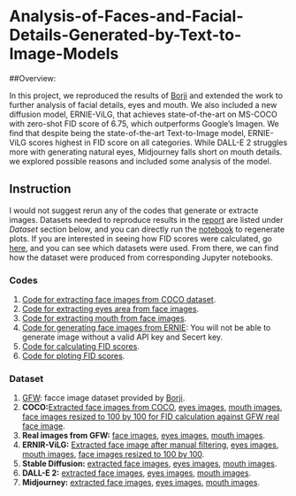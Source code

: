 # Analysis-of-Faces-and-Facial-Details-Generated-by-Text-to-Image-Models

##Overview:

In this project, we reproduced the results of [Borji](https://arxiv.org/abs/2210.00586) and extended the work to further analysis of facial details, eyes and mouth. We also included a new diffusion model, ERNIE-ViLG, that achieves state-of-the-art on MS-COCO with zero-shot FID score of 6.75, which outperforms Google’s Imagen. We find that despite being the state-of-the-art Text-to-Image model, ERNIE-ViLG scores highest in FID score on all categories. While DALL-E 2 struggles more with generating natural eyes, Midjourney falls short on mouth details. we explored possible reasons and included some analysis of the model.

## Instruction

I would not suggest rerun any of the codes that generate or extracte images. Datasets needed to reproduce results in the [report](https://github.com/XiaonaZhou/Analysis-of-Faces-and-Facial-Details-Generated-by-Text-to-Image-Models/blob/main/CS5824_Analysis_on_the_new_state_of_the_art_model_ERNIE_ViLG_project.pdf) are listed under *Dataset* section below, and you can directly run the [notebook](https://github.com/XiaonaZhou/Analysis-of-Faces-and-Facial-Details-Generated-by-Text-to-Image-Models/blob/main/ERNIE_ViLG_analysis/FID_score_plot.ipynb) to regenerate plots. If you are interested in seeing how FID scores were calculated, go [here](https://github.com/XiaonaZhou/Analysis-of-Faces-and-Facial-Details-Generated-by-Text-to-Image-Models/blob/main/ERNIE_ViLG_analysis/FID_score_Real_and_ERNIE.ipynb), and you can see which datasets were used. From there, we can find how the dataset were produced from corresponding Jupyter notebooks. 

### Codes
1. [Code for extracting face images from COCO dataset](https://github.com/XiaonaZhou/Analysis-of-Faces-and-Facial-Details-Generated-by-Text-to-Image-Models/blob/main/Extract_faces_from_COCO_dataset.ipynb).
2. [Code for extracting eyes area from face images](https://github.com/XiaonaZhou/Analysis-of-Faces-and-Facial-Details-Generated-by-Text-to-Image-Models/blob/main/ERNIE_ViLG_analysis/eyes_extraction.ipynb).
3. [Code for extracting mouth from face images](https://github.com/XiaonaZhou/Analysis-of-Faces-and-Facial-Details-Generated-by-Text-to-Image-Models/blob/main/ERNIE_ViLG_analysis/mouth_extraction.ipynb).
4. [Code for generating face images from ERNIE](https://github.com/XiaonaZhou/Analysis-of-Faces-and-Facial-Details-Generated-by-Text-to-Image-Models/blob/main/ERNIE_ViLG_analysis/ERNIE_ViLG_Face_Image_Generation.ipynb): You will not be able to generate image without a valid API key and Secert key. 
5. [Code for calculating FID scores](https://github.com/XiaonaZhou/Analysis-of-Faces-and-Facial-Details-Generated-by-Text-to-Image-Models/blob/main/ERNIE_ViLG_analysis/FID_score_Real_and_ERNIE.ipynb).
6. [Code for ploting FID scores](https://github.com/XiaonaZhou/Analysis-of-Faces-and-Facial-Details-Generated-by-Text-to-Image-Models/blob/main/ERNIE_ViLG_analysis/FID_score_plot.ipynb).

### Dataset
1. [GFW](https://github.com/XiaonaZhou/Analysis-of-Faces-and-Facial-Details-Generated-by-Text-to-Image-Models/tree/main/ERNIE_ViLG_analysis/GFW): facce image dataset provided by [Borji](https://arxiv.org/abs/2210.00586).
2. **COCO:**[Extracted face images from COCO](https://github.com/XiaonaZhou/Analysis-of-Faces-and-Facial-Details-Generated-by-Text-to-Image-Models/tree/main/extracted_faces_from_COCO), [eyes images](), [mouth images](), [face images resized to 100 by 100 for FID calculation against GFW real face image](https://github.com/XiaonaZhou/Analysis-of-Faces-and-Facial-Details-Generated-by-Text-to-Image-Models/tree/main/ERNIE_ViLG_analysis/extracted_face_from_COCO_100_by_100). 
3. **Real images from GFW:** [face images](https://github.com/XiaonaZhou/Analysis-of-Faces-and-Facial-Details-Generated-by-Text-to-Image-Models/tree/main/ERNIE_ViLG_analysis/GFW/real_faces), [eyes images](https://github.com/XiaonaZhou/Analysis-of-Faces-and-Facial-Details-Generated-by-Text-to-Image-Models/tree/main/ERNIE_ViLG_analysis/extracted_real_eyes_GFW), [mouth images](https://github.com/XiaonaZhou/Analysis-of-Faces-and-Facial-Details-Generated-by-Text-to-Image-Models/tree/main/ERNIE_ViLG_analysis/extracted_real_mouth_GFW).
4. **ERNIR-ViLG:** [Extracted face image after manual filtering](https://github.com/XiaonaZhou/Analysis-of-Faces-and-Facial-Details-Generated-by-Text-to-Image-Models/tree/main/ERNIE_ViLG_analysis/combined_filtered_generated_faces), [eyes images](https://github.com/XiaonaZhou/Analysis-of-Faces-and-Facial-Details-Generated-by-Text-to-Image-Models/tree/main/ERNIE_ViLG_analysis/extracted_eyes_ERNIE), [mouth images](https://github.com/XiaonaZhou/Analysis-of-Faces-and-Facial-Details-Generated-by-Text-to-Image-Models/tree/main/ERNIE_ViLG_analysis/extracted_mouth_ERNIE), [face images resized to 100 by 100](https://github.com/XiaonaZhou/Analysis-of-Faces-and-Facial-Details-Generated-by-Text-to-Image-Models/tree/main/ERNIE_ViLG_analysis/combined_filtered_generated_faces_100_by_100).
5. **Stable Diffusion:** [extracted face images](https://github.com/XiaonaZhou/Analysis-of-Faces-and-Facial-Details-Generated-by-Text-to-Image-Models/tree/main/ERNIE_ViLG_analysis/GFW/StableDiffusion), [eyes images](https://github.com/XiaonaZhou/Analysis-of-Faces-and-Facial-Details-Generated-by-Text-to-Image-Models/tree/main/ERNIE_ViLG_analysis/extracted_generated_eyes_St_D), [mouth images](https://github.com/XiaonaZhou/Analysis-of-Faces-and-Facial-Details-Generated-by-Text-to-Image-Models/tree/main/ERNIE_ViLG_analysis/extracted_generated_mouth_St_D).
6. **DALL-E 2:** [extracted face images](https://github.com/XiaonaZhou/Analysis-of-Faces-and-Facial-Details-Generated-by-Text-to-Image-Models/tree/main/ERNIE_ViLG_analysis/GFW/DALLE2), [eyes images](https://github.com/XiaonaZhou/Analysis-of-Faces-and-Facial-Details-Generated-by-Text-to-Image-Models/tree/main/ERNIE_ViLG_analysis/extracted_generated_eyes_DALLE2), [mouth images](https://github.com/XiaonaZhou/Analysis-of-Faces-and-Facial-Details-Generated-by-Text-to-Image-Models/tree/main/ERNIE_ViLG_analysis/extracted_generated_mouth_DALLE2).
7. **Midjourney:** [extracted face images](https://github.com/XiaonaZhou/Analysis-of-Faces-and-Facial-Details-Generated-by-Text-to-Image-Models/tree/main/ERNIE_ViLG_analysis/GFW/Midjourney), [eyes images](https://github.com/XiaonaZhou/Analysis-of-Faces-and-Facial-Details-Generated-by-Text-to-Image-Models/tree/main/ERNIE_ViLG_analysis/extracted_generated_eyes_Mid), [mouth images](https://github.com/XiaonaZhou/Analysis-of-Faces-and-Facial-Details-Generated-by-Text-to-Image-Models/tree/main/ERNIE_ViLG_analysis/extracted_generated_mouth_Mid).





